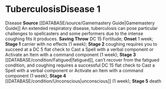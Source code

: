 ﻿---
id: '4'
level: '1'
name: Tuberculosis
onset: 1 week
rarity: Common
saving_throw: DC 15 Fortitude
source: '[[DATABASE/source/Gamemastery Guide|Gamemastery Guide]]'
stage: "Stage 1: carrier with no effects (1 week)Stage 2: coughing requires you to\
  \ succeed at a DC 5 flat check to Cast a Spell with a verbalcomponent or Activate\
  \ an Item with a command component (1 week)Stage 3: fatigued, can\u2019t recover\
  \ from the fatiguedcondition, and coughing requires a successful DC 15 flat check\
  \ to Cast a Spell with a verbalcomponent or Activate an Item with a command component\
  \ (1 week)Stage 4: unconscious (1 week)Stage 5: death"
trait:
- '[[DATABASE/trait/Disease|Disease]]'
type: Disease

---
# Tuberculosis<span class="item-type">Disease 1</span>

<span class="item-trait">Disease</span>
**Source** [[DATABASE/source/Gamemastery Guide|Gamemastery Guide]]
An extended respiratory disease, tuberculosis can pose particular challenges to spellcasters and some performers due to the intense coughing fits it produces.
**Saving Throw** DC 15 Fortitude; **Onset** 1 week; **Stage 1** carrier with no effects (1 week); **Stage 2** coughing requires you to succeed at a DC 5 flat check to Cast a Spell with a verbal component or Activate an Item with a command component (1 week); **Stage 3** [[DATABASE/condition/Fatigued|fatigued]], can’t recover from the fatigued condition, and coughing requires a successful DC 15 flat check to Cast a Spell with a verbal component or Activate an Item with a command component (1 week); **Stage 4** [[DATABASE/condition/Unconscious|unconscious]] (1 week); **Stage 5** death